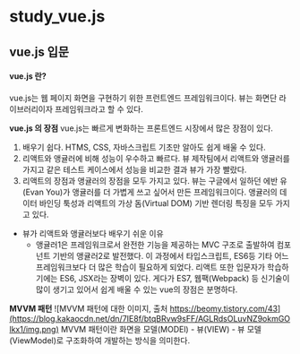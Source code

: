 # study_vue.js
## vue.js 입문
#### vue.js 란?
vue.js는 웹 페이지 화면을 구현하기 위한 프런트엔드 프레임워크이다.
뷰는 화면단 라이브러리이자 프레임워크라고 할 수 있다.

**vue.js 의 장점**
vue.js는 빠르게 변화하는 프론트엔드 시장에서 많은 장점이 있다.
1. 배우기 쉽다. HTMS, CSS, 자바스크립트 기초만 알아도 쉽게 배울 수 있다.
2. 리액트와 앵귤러에 비해 성능이 우수하고 빠르다. 뷰 제작팀에서 리액트와 앵귤러를 가지고 같은 테스트 케이스에서 성능을 비교한 결과 뷰가 가장 빨랐다.
3. 리액트의 장점과 앵귤러의 장점을 모두 가지고 있다. 뷰는 구글에서 일하던 에반 유(Evan You)가 앵귤러를 더 가볍게 쓰고 싶어서 만든 프레임워크이다. 앵귤러의 데이터 바인딩 툭성과 리액트의 가상 돔(Virtual DOM) 기반 렌더링 특징을 모두 가지고 있다.
 - 뷰가 리액트와 앵귤러보다 배우기 쉬운 이유
   - 앵귤러1은 프레임워크로서 완전한 기능을 제공하는 MVC 구조로 출발하여 컴포넌트 기반의 앵귤러2로 발전했다. 이 과정에서 타입스크립트, ES6등 기타 어느 프레임워크보다 더 많은 학습이 필요하게 되었다. 리액트 또한 입문자가 학습하기에는 ES6, JSX라는 장벽이 있다. 게다가 ES7, 웹팩(Webpack) 등 신기술이 많이 생기고 있어서 쉽게 배울 수 있는 vue의 장점은 분명하다.

**MVVM 패턴**
![MVVM 패턴에 대한 이미지, 출처 https://beomy.tistory.com/43](https://blog.kakaocdn.net/dn/7IE8f/btqBRvw9sFF/AGLRdsOLuvNZ9okmGOlkx1/img.png)
MVVM 패턴이란 화면을 모델(MODEl) - 뷰(VIEW) - 뷰 모델(ViewModel)로 구조화하여 개발하는 방식을 의미한다.


